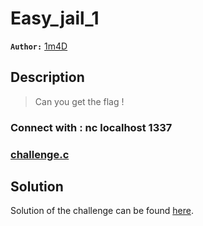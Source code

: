 # Easy_jail_1

**`Author:`** [1m4D](https://github.com/imadbourouche)

## Description
> Can you get the flag !

### Connect with : nc localhost 1337

### [challenge.c](src/script.py)


## Solution
Solution of the challenge can be found [here](solution/).
